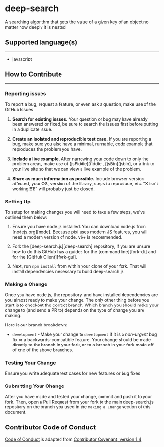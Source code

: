 # deep-search
A searching algorithm that gets the value of a given key of an object no matter how deeply it is nested

## Supported language(s)
---
- javascript

## How to Contribute
---

### Reporting issues

To report a bug, request a feature, or even ask a question, make use of the GitHub Issues

1. **Search for existing issues.** Your question or bug may have already been answered or fixed,
be sure to search the issues first before putting in a duplicate issue.

2. **Create an isolated and reproducible test case.** If you are reporting a bug, make sure you
also have a minimal, runnable, code example that reproduces the problem you have.

3. **Include a live example.** After narrowing your code down to only the problem areas, make use
of [jsFiddle][fiddle], [jsBin][jsbin], or a link to your live site so that we can view a live example of the problem.

4. **Share as much information as possible.** Include browser version affected, your OS, version of
the library, steps to reproduce, etc. "X isn't working!!!1!" will probably just be closed.

### Setting Up

To setup for making changes you will need to take a few steps, we've outlined them below:

1. Ensure you have node.js installed. You can download node.js from [nodejs.org][node]. Because
pixi uses modern JS features, you will need a modern version of node. v6+ is recommended.

2. Fork the [deep-search.js][deep-search] repository, if you are unsure how to do this GitHub has a guides
for the [command line][fork-cli] and for the [GitHub Client][fork-gui].

3. Next, run `npm install` from within your clone of your fork. That will install dependencies
necessary to build deep-search.js


### Making a Change

Once you have node.js, the repository, and have installed dependencies are you almost ready to make your
change. The only other thing before you start is to checkout the correct branch. Which branch you should
make your change to (and send a PR to) depends on the type of change you are making.

Here is our branch breakdown:

- `development` - Make your change to `development` if it is a *non-urgent* bug fix or a backwards-compatible feature.
Your change should be made directly to the branch in your fork, or to a branch in your fork made off of
one of the above branches.

### Testing Your Change

Ensure you write adequate test cases for new features or bug fixes

### Submitting Your Change

After you have made and tested your change, commit and push it to your fork. Then, open a Pull Request
from your fork to the main deep-search.js repository on the branch you used in the `Making a Change` section of this document.

## Contributor Code of Conduct

[Code of Conduct](CODE_OF_CONDUCT.md) is adapted from [Contributor Covenant, version 1.4](http://contributor-covenant.org/version/1/4)
